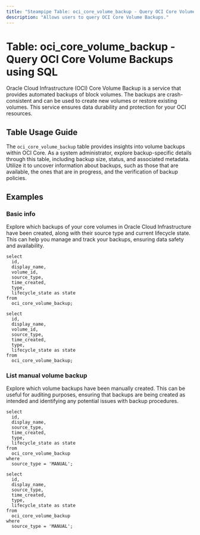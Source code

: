 ```yaml
---
title: "Steampipe Table: oci_core_volume_backup - Query OCI Core Volume Backups using SQL"
description: "Allows users to query OCI Core Volume Backups."
---
```


# Table: oci_core_volume_backup - Query OCI Core Volume Backups using SQL

Oracle Cloud Infrastructure (OCI) Core Volume Backup is a service that provides automated backups of block volumes. The backups are crash-consistent and can be used to create new volumes or restore existing volumes. This service ensures data durability and protection for your OCI resources.

## Table Usage Guide

The `oci_core_volume_backup` table provides insights into volume backups within OCI Core. As a system administrator, explore backup-specific details through this table, including backup size, status, and associated metadata. Utilize it to uncover information about backups, such as those that are available, the ones that are in progress, and the verification of backup policies.

## Examples

### Basic info
Explore which backups of your core volumes in Oracle Cloud Infrastructure have been created, along with their source type and current lifecycle state. This can help you manage and track your backups, ensuring data safety and availability.

```sql+postgres
select
  id,
  display_name,
  volume_id,
  source_type,
  time_created,
  type,
  lifecycle_state as state
from
  oci_core_volume_backup;
```

```sql+sqlite
select
  id,
  display_name,
  volume_id,
  source_type,
  time_created,
  type,
  lifecycle_state as state
from
  oci_core_volume_backup;
```


### List manual volume backup
Explore which volume backups have been manually created. This can be useful for auditing purposes, ensuring that backups are being created as intended and identifying any potential issues with backup procedures.

```sql+postgres
select
  id,
  display_name,
  source_type,
  time_created,
  type,
  lifecycle_state as state
from
  oci_core_volume_backup
where
  source_type = 'MANUAL';
```

```sql+sqlite
select
  id,
  display_name,
  source_type,
  time_created,
  type,
  lifecycle_state as state
from
  oci_core_volume_backup
where
  source_type = 'MANUAL';
```